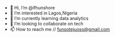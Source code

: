 - 👋 Hi, I’m @ifhunshore
- 👀 I’m interested in Lagos,Nigeria
- 🌱 I’m currently learning data analytics 
- 💞️ I’m looking to collaborate on tech 
- 📫 How to reach me // funsotejuoso@gmail.com

<!---
ifhunshore/ifhunshore is a ✨ special ✨ repository because its `README.md` (this file) appears on your GitHub profile.
You can click the Preview link to take a look at your changes.
--->
